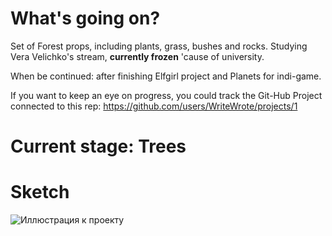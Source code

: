 # What's going on?
Set of Forest props, including plants, grass, bushes and rocks.
Studying Vera Velichko's stream, **currently frozen** 'cause of university.

When be continued: after finishing Elfgirl project and Planets for indi-game.

If you want to keep an eye on progress, you could track the Git-Hub Project connected to this rep:
https://github.com/users/WriteWrote/projects/1

# Current stage: Trees

# Sketch
![Иллюстрация к проекту](https://github.com/WriteWrote/Game-Props/blob/master/3.png)
